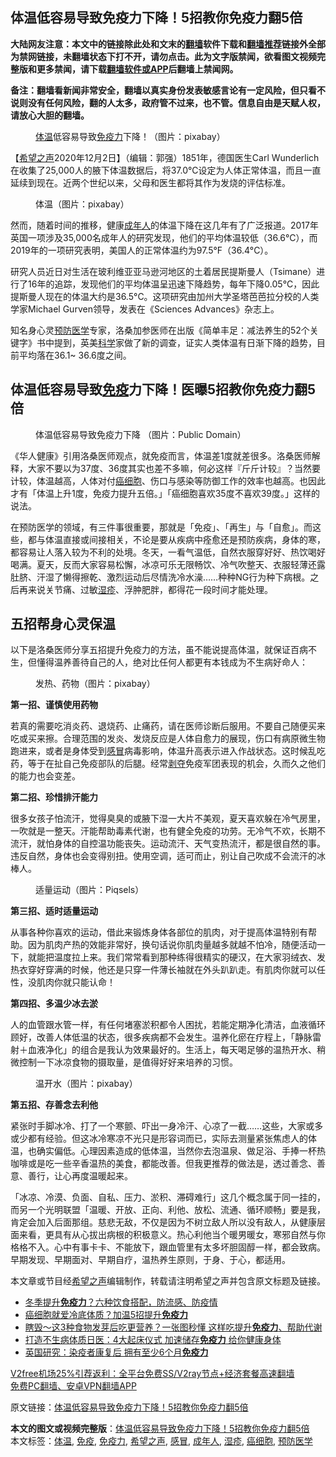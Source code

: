  <h2>体温低容易导致免疫力下降！5招教你免疫力翻5倍</h2> <p class="notice"><b>大陆网友注意：本文中的链接除此处和文末的<a href="https://github.com/bannedbook/fanqiang" >翻墙</a>软件下载和<a href="https://github.com/killgcd/justmysocks/blob/master/README.md">翻墙推荐</a>链接外全部为禁网链接，未翻墙状态下打不开，请勿点击。此为文字版禁闻，欲看图文视频完整版和更多禁闻，请下载<a href="https://github.com/bannedbook/fanqiang">翻墙软件或APP</a>后翻墙上禁闻网。</p><p>备注：翻墙看新闻非常安全，翻墙以真实身份发表敏感言论有一定风险，但只看不说则没有任何风险，翻的人太多，政府管不过来，也不管。信息自由是天赋人权，请放心大胆的翻墙。</b></p>  <div class="entry"> <figure><figcaption><a href="https://www.bannedbook.org/bnews/tag/%E4%BD%93%E6%B8%A9/" class="st_tag internal_tag" rel="tag" title="标签 体温 下的日志">体温</a>低容易导致<a href="https://www.bannedbook.org/bnews/tag/%E5%85%8D%E7%96%AB%E5%8A%9B/" class="st_tag internal_tag" rel="tag" title="标签 免疫力 下的日志">免疫力</a>下降！（图片：pixabay）</figcaption></figure> <p>【<span class='wp_keywordlink_affiliate'><a href="https://www.soundofhope.org" title="希望之声" target="_blank">希望之声</a></span>2020年12月2日】（编辑：郭强）1851年，德国医生Carl Wunderlich在收集了25,000人的腋下体温数据后，将37.0°C设定为人体正常体温，而且一直延续到现在。近两个世纪以来，父母和医生都将其作为发烧的评估标准。</p> <figure><figcaption>体温（图片：pixabay）</figcaption></figure> <p>然而，随着时间的推移，健康<a href="https://www.bannedbook.org/bnews/tag/%E6%88%90%E5%B9%B4%E4%BA%BA/" class="st_tag internal_tag" rel="tag" title="标签 成年人 下的日志">成年人</a>的体温下降在这几年有了广泛报道。2017年英国一项涉及35,000名成年人的研究发现，他们的平均体温较低（36.6°C），而2019年的一项研究表明，美国人的正常体温约为97.5°F（36.4°C）。</p> <p>研究人员近日对生活在玻利维亚亚马逊河地区的土着居民提斯曼人（Tsimane）进行了16年的追踪，发现他们的平均体温呈迅速下降趋势，每年下降0.05°C，因此提斯曼人现在的体温大约是36.5°C。这项研究由加州大学圣塔芭芭拉分校的人类学家Michael Gurven领导，发表在《Sciences Advances》杂志上。</p> <p>知名身心灵<a href="https://www.bannedbook.org/bnews/tag/%E9%A2%84%E9%98%B2%E5%8C%BB%E5%AD%A6/" class="st_tag internal_tag" rel="tag" title="标签 预防医学 下的日志">预防医学</a>专家，洛桑加参医师在出版《简单丰足：减法养生的52个关键字》书中提到，英美<span class='wp_keywordlink'><a href="https://www.bannedbook.org/forum11/topic309.html" title="禁片：“科学”的棍子" target="_blank">科学</a></span>家做了新的调查，证实人类体温有日渐下降的趋势，目前平均落在36.1~ 36.6度之间。</p> <h2>体温低容易导致<a href="https://www.bannedbook.org/bnews/tag/%E5%85%8D%E7%96%AB/" class="st_tag internal_tag" rel="tag" title="标签 免疫 下的日志">免疫</a>力下降！医曝5招教你免疫力翻5倍</h2> <figure><figcaption>体温低容易导致免疫力下降 （图片：Public Domain）</figcaption></figure> <p>《华人健康》引用洛桑医师观点，就免疫而言，体温差1度就差很多。洛桑医师解释，大家不要以为37度、36度其实也差不多嘛，何必这样『斤斤计较』？当然要计较，体温越高，人体对付<a href="https://www.bannedbook.org/bnews/tag/%e7%99%8c%e7%bb%86%e8%83%9e/" class="st_tag internal_tag" rel="tag" title="标签 癌细胞 下的日志">癌细胞</a>、伤口与感染等防御工作的效率也越高。也因此才有「体温上升1度，免疫力提升五倍。」「癌细胞喜欢35度不喜欢39度。」这样的说法。</p>  <p>在预防医学的领域，有三件事很重要，那就是「免疫」、「再生」与「自愈」。而这些，都与体温直接或间接相关，不论是要从疾病中痊愈还是预防疾病，身体的寒，都容易让人落入较为不利的处境。冬天，一看气温低，自然衣服穿好好、热饮喝好喝满。夏天，反而大家容易松懈，冰凉可乐无限畅饮、冷气吹整天、衣服轻薄还露肚脐、汗湿了懒得擦乾、激烈运动后尽情洗冷水澡……种种NG行为种下病根。之后再来说关节痛、过敏<a href="https://www.bannedbook.org/bnews/tag/%e6%b9%bf%e7%96%b9/" class="st_tag internal_tag" rel="tag" title="标签 湿疹 下的日志">湿疹</a>、浮肿肥胖，都得花一段时间才能处理。</p> <h2>五招帮身心灵保温</h2> <p>以下是洛桑医师分享五招提升免疫力的方法，虽不能说提高体温，就保证百病不生，但懂得温养善待自己的人，绝对比任何人都更有本钱成为不生病好命人：</p> <figure><figcaption>发热、药物（图片：pixabay）</figcaption></figure> <p><strong>第一招、谨慎使用药物</strong></p> <p>若真的需要吃消炎药、退烧药、止痛药，请在医师诊断后服用。不要自己随便买来吃或买来擦。合理范围的发炎、发烧反应是人体自愈力的展现，伤口有病原微生物跑进来，或者是身体受到<a href="https://www.bannedbook.org/bnews/tag/%E6%84%9F%E5%86%92/" class="st_tag internal_tag" rel="tag" title="标签 感冒 下的日志">感冒</a>病毒影响，体温升高表示进入作战状态。这时候乱吃药，等于在扯自己免疫部队的后腿。经常<span class='wp_keywordlink'><a href="https://www.bannedbook.org/forum2/topic21.html" title="《剥夺》 黄建民 著" target="_blank">剥夺</a></span>免疫军团表现的机会，久而久之他们的能力也会变差。</p> <p><strong>第二招、珍惜排汗能力</strong></p>  <p>很多女孩子怕流汗，觉得臭臭的或腋下湿一大片不美观，夏天喜欢躲在冷气房里，一吹就是一整天。汗能帮助毒素代谢，也有健全免疫的功劳。无冷气不欢，长期不流汗，就怕身体的自控温功能丧失。运动流汗、天气变热流汗，都是很自然的事。违反自然，身体也会变得别扭。使用空调，适可而止，别让自己吹成不会流汗的冰棒人。</p> <figure><figcaption>适量运动（图片：Piqsels）</figcaption></figure> <p><strong>第三招、适时适量运动</strong></p> <p>从事各种你喜欢的运动，借此来锻炼身体各部位的肌肉，对于提高体温特别有帮助。因为肌肉产热的效能非常好，换句话说你肌肉量越多就越不怕冷，随便活动一下，就能把温度拉上来。我们常常看到那种练得很精实的硬汉，在大家羽绒衣、发热衣穿好穿满的时候，他还是只穿一件薄长袖就在外头趴趴走。有肌肉你就可以任性，没肌肉你就只能认命！</p> <p><strong>第四招、多温少冰去淤</strong></p> <p>人的血管跟水管一样，有任何堵塞淤积都令人困扰，若能定期净化清洁，血液循环顾好，改善人体低温的状态，很多疾病都不会发生。温养化瘀在疗程上，「静脉雷射＋血液净化」的组合是我认为效果最好的。生活上，每天喝足够的温热开水、稍微控制一下冰凉食物的摄取量，是值得好好来培养的习惯。</p>  <figure><figcaption>温开水（图片：pixabay）</figcaption></figure> <p><strong>第五招、存善念去利他</strong></p> <p>紧张时手脚冰冷、打了一个寒颤、吓出一身冷汗、心凉了一截……这些，大家或多或少都有经验。但这冰冷寒凉不光只是形容词而已，实际去测量紧张焦虑人的体温，也确实偏低。心理因素造成的低体温，当然你去泡温泉、做足浴、手捧一杯热咖啡或是吃一些辛香温热的美食，都能改善。但我更推荐的做法是，透过善念、善意、善行，让心再度温暖起来。</p> <p>「冰凉、冷漠、负面、自私、压力、淤积、滞碍难行」这几个概念属于同一挂的，而另一个光明联盟「温暖、开放、正向、利他、放松、流通、循环顺畅」要是我，肯定会加入后面那组。慈悲无敌，不仅是因为不树立敌人所以没有敌人，从健康层面来看，更具有从心拔出病根的积极意义。热心利他当个暖男暖女，寒邪自然与你格格不入。心中有事卡卡、不能放下，跟血管里有太多坏胆固醇一样，都会致病。早期发现、早期面对、早期自疗，温热养生原则，于身、于心，都适用。</p> <p>本文章或节目经<a href="https://www.bannedbook.org/bnews/tag/%e5%b8%8c%e6%9c%9b%e4%b9%8b%e5%a3%b0/" class="st_tag internal_tag" rel="tag" title="标签 希望之声 下的日志">希望之声</a>编辑制作，转载请注明希望之声并包含原文标题及链接。</p> <ul class='op-related-articles' title='相关阅读'> <li><a href='https://www.bannedbook.org/bnews/comments/20201127/1438062.html' target='_blank'>冬季提升<b>免疫力</b>？六种饮食搭配，防流感、防疫情</a></li> <li><a href='https://www.bannedbook.org/bnews/health/20201126/1437537.html' target='_blank'>癌细胞就爱冷底体质？加温5招提升<b>免疫力</b></a></li> <li><a href='https://www.bannedbook.org/bnews/health/20201126/1437297.html' target='_blank'>瞎毁〜这3种食物发芽后吃更营养？一张图秒懂 这样吃提升<b>免疫力</b>、帮助代谢</a></li> <li><a href='https://www.bannedbook.org/bnews/health/20201123/1435511.html' target='_blank'>打造不生病体质日医：4大起床仪式 加速储存<b>免疫力</b> 给你健康身体</a></li> <li><a href='https://www.bannedbook.org/bnews/comments/20201122/1435103.html' target='_blank'>英国研究：染疫者康复后 拥有至少6个月<b>免疫力</b></a></li> </ul> <p class="texttj"> <a href="https://www.bannedbook.org/forum23/topic22702.html" target="_blank">V2free机场25%引荐返利：全平台免费SS/V2ray节点+经济套餐高速翻墙</a><br/> <a href="https://github.com/bannedbook/fanqiang/wiki/%E7%A6%81%E9%97%BB%E7%BD%91%E5%AE%89%E5%8D%93%E7%BF%BB%E5%A2%99%E6%96%B0%E9%97%BBAPP" target="_blank">免费PC翻墙、安卓VPN翻墙APP</a></p><p>原文链接：<a class="src_link"  href="https://www.soundofhope.org/post/448834" target="_blank">体温低容易导致免疫力下降！5招教你免疫力翻5倍</a></p> <a name='sharetosocial'></a>       <div><b>本文的图文或视频完整版</b>：<a href='https://www.bannedbook.org/bnews/comments/20201202/1440838.html'>体温低容易导致免疫力下降！5招教你免疫力翻5倍</a></div>  </div><!--END ENTRY--> <div class="postfooter"> <div>本文标签：<a href="https://www.bannedbook.org/bnews/tag/%E4%BD%93%E6%B8%A9/" rel="tag">体温</a>, <a href="https://www.bannedbook.org/bnews/tag/%E5%85%8D%E7%96%AB/" rel="tag">免疫</a>, <a href="https://www.bannedbook.org/bnews/tag/%E5%85%8D%E7%96%AB%E5%8A%9B/" rel="tag">免疫力</a>, <a href="https://www.bannedbook.org/bnews/tag/%e5%b8%8c%e6%9c%9b%e4%b9%8b%e5%a3%b0/" rel="tag">希望之声</a>, <a href="https://www.bannedbook.org/bnews/tag/%E6%84%9F%E5%86%92/" rel="tag">感冒</a>, <a href="https://www.bannedbook.org/bnews/tag/%E6%88%90%E5%B9%B4%E4%BA%BA/" rel="tag">成年人</a>, <a href="https://www.bannedbook.org/bnews/tag/%e6%b9%bf%e7%96%b9/" rel="tag">湿疹</a>, <a href="https://www.bannedbook.org/bnews/tag/%e7%99%8c%e7%bb%86%e8%83%9e/" rel="tag">癌细胞</a>, <a href="https://www.bannedbook.org/bnews/tag/%E9%A2%84%E9%98%B2%E5%8C%BB%E5%AD%A6/" rel="tag">预防医学</a></div>  </div><!--END POSTFOOTER--> 